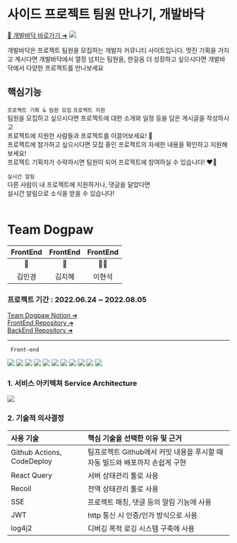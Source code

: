 # 사이드 프로젝트 팀원 만나기, 개발바닥
[🐾 개발바닥 바로가기 ➜](https://dogpaw.kr)
![](https://velog.velcdn.com/images/sparrowscout/post/6181def0-211e-4079-a4cf-290f8317c133/image.png)

개발바닥은 프로젝트 팀원을 모집하는 개발자 커뮤니티 사이트입니다.
멋진 기획을 가지고 계시다면 개발바닥에서 열정 넘치는 팀원을,
한걸음 더 성장하고 싶으시다면 개발바닥에서 다양한 프로젝트를 만나보세요

## 핵심기능
`프로젝트 기획 & 팀원 모집` `프로젝트 지원` <br/>
팀원을 모집하고 싶으시다면 프로젝트에 대한 소개와 일정 등을 담은 게시글을 작성하시고 <br/>
프로젝트에 지원한 사람들과 프로젝트를 이끌어보세요! 🤟 <br/>
프로젝트에 참가하고 싶으시다면 모집 중인 프로젝트의 자세한 내용을 확인하고 지원해보세요! <br/>
프로젝트 기획자가 수락하시면 팀원이 되어 프로젝트에 참여하실 수 있습니다! ❤️‍🔥 <br/>

`실시간 알림` <br/>
다른 사람이 내 프로젝트에 지원하거나, 댓글을 달았다면 <br/>
실시간 알림으로 소식을 받을 수 있습니다! <br/>
<br/>

# Team Dogpaw

|FrontEnd|FrontEnd|FrontEnd|
|:------:|:-----:|:----:|
|🐠|🐣|🐻‍❄️|
|김민경|김지혜|이현석|

### 프로젝트 기간 : 2022.06.24 ~ 2022.08.05
[Team Dogpaw Notion ➜](https://www.notion.so/dogpaw-project-board-dfc069757edd48498b410e1c41bf0ab5)<br/>
[FrontEnd Repository ➜](https://github.com/teamDogpaw/dogpaw_FE)<br/>
[BackEnd Repository ➜](https://github.com/teamDogpaw/dogpaw_BE)<br/>

<hr/>

<code> Front-end </code> 
</br>
<p float="left">

<img src="https://img.shields.io/badge/javascript-F7DF1E?style=for-the-badge&logo=javascript&logoColor=black">
<img src="https://img.shields.io/badge/react-61DAFB?style=for-the-badge&logo=react&logoColor=black">
<img src="https://img.shields.io/badge/html-E34F26?style=for-the-badge&logo=html5&logoColor=white">
<img src="https://img.shields.io/badge/css-1572B6?style=for-the-badge&logo=css3&logoColor=white">
<img src="https://img.shields.io/badge/React Query-FF4154?style=for-the-badge&logo=React Query&logoColor=white">
<img src="https://img.shields.io/badge/styled components-DB7093?style=for-the-badge&logo=styled-components&logoColor=white">
<img src="https://img.shields.io/badge/React Router-CA4245?style=for-the-badge&logo=React Router&logoColor=white">
<img src="https://img.shields.io/badge/Recoil-181717?style=for-the-badge&logo=Recoil&logoColor=white">
<img src="https://img.shields.io/badge/GitHub-181717?style=for-the-badge&logo=GitHub&logoColor=white">
<img src="https://img.shields.io/badge/GitHub Actions-2088FF?style=for-the-badge&logo=GitHub Actions&logoColor=white">
<img src="https://img.shields.io/badge/Amazon S3-569A31?style=for-the-badge&logo=Amazon S3&logoColor=white">

### 1. 서비스 아키텍쳐 Service Architecture
![](https://velog.velcdn.com/images/sparrowscout/post/8e1f0a60-63bc-4d74-8db2-fcb109af537d/image.png)

### 2. 기술적 의사결정

|사용 기술   |핵심 기술을 선택한 이유 및 근거|
|:---------|:--------|
|Github Actions, CodeDeploy|팀프로젝트 Github에서 커밋 내용을 푸시할 때 자동 빌드와 배포까지 손쉽게 구현|
|React Query|서버 상태관리 툴로 사용|
|Recoil|전역 상태관리 툴로 사용|
|SSE|프로젝트 매칭, 댓글 등의 알림 기능에 사용|
|JWT|http 통신 시 인증/인가 방식으로 사용|
|log4j2|디버깅 목적 로깅 시스템 구축에 사용|
